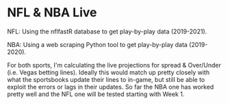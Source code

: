 # NFL & NBA Live

NFL: Using the nflfastR database to get play-by-play data (2019-2021).

NBA: Using a web scraping Python tool to get play-by-play data (2019-2020).

For both sports, I'm calculating the live projections for spread & Over/Under (i.e. Vegas betting lines). Ideally this would match up pretty closely with what the sportsbooks update their lines to in-game, but still be able to exploit the errors or lags in their updates. So far the NBA one has worked pretty well and the NFL one will be tested starting with Week 1.
